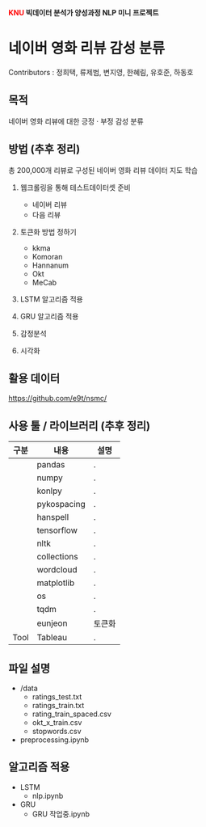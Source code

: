 <b><span style="color:red">KNU</span> 빅데이터 분석가 양성과정 NLP 미니 프로젝트</b>
# <b>네이버 영화 리뷰 감성 분류</b>

Contributors : 정희택, 류제범, 변지영, 한혜림, 유호준, 하동호

## <b>목적</b>
  네이버 영화 리뷰에 대한 긍정 · 부정 감성 분류

## <b>방법</b> (추후 정리)
  총 200,000개 리뷰로 구성된 네이버 영화 리뷰 데이터 지도 학습
  
  1. 웹크롤링을 통해 테스트데이터셋 준비
     - 네이버 리뷰
     - 다음 리뷰

  2. 토큰화 방법 정하기
     - kkma
     - Komoran
     - Hannanum
     - Okt
     - MeCab

  3. LSTM 알고리즘 적용
  4. GRU 알고리즘 적용
  5. 감정분석
  6. 시각화
  
## <b>활용 데이터</b>
  https://github.com/e9t/nsmc/

## <b>사용 툴 / 라이브러리</b> (추후 정리)
|구분|내용|설명|
|---|---|---|
||pandas|.|
||numpy|.|
||konlpy|.|
||pykospacing|.|
||hanspell|.|
||tensorflow|.|
||nltk|.|
||collections|.|
||wordcloud|.|
||matplotlib|.|
||os|.|
||tqdm|.|
||eunjeon|토큰화|
|Tool|Tableau|.|

## <b>파일 설명</b>
+ /data
  - ratings_test.txt
  - ratings_train.txt
  - rating_train_spaced.csv
  - okt_x_train.csv
  - stopwords.csv
+ preprocessing.ipynb
 
## <b>알고리즘 적용</b>
+ LSTM
  - nlp.ipynb
+ GRU
  - GRU 작업중.ipynb 
  
<b></b>
<b><span style="color:red"></span>
